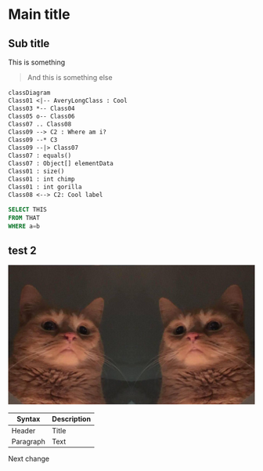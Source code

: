 # Main title

## Sub title

This is something
> And this is something else

```mermaid
classDiagram
Class01 <|-- AveryLongClass : Cool
Class03 *-- Class04
Class05 o-- Class06
Class07 .. Class08
Class09 --> C2 : Where am i?
Class09 --* C3
Class09 --|> Class07
Class07 : equals()
Class07 : Object[] elementData
Class01 : size()
Class01 : int chimp
Class01 : int gorilla
Class08 <--> C2: Cool label
```


``` sql
SELECT THIS
FROM THAT
WHERE a=b
```

## test 2
![test](assets/image.jpg)

| Syntax      | Description |
| ----------- | ----------- |
| Header      | Title       |
| Paragraph   | Text        |

Next change
